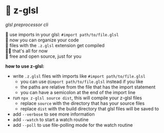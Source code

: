 
🦓 z-glsl
=========

*glsl preprocessor cli*

📂 use imports in your glsl: `#import path/to/file.glsl`  
🧐 now you can organize your code  
📝 files with the `.z.glsl` extension get compiled  
🤷‍♂️ that's all for now  
💖 free and open source, just for you  

**how to use z-glsl:**

- write `.z.glsl` files with imports like `#import path/to/file.glsl`
  - you can use `@import path/to/file.glsl` instead if you like
  - the paths are relative from the file that has the import statement
  - you can have a semicolon at the end of the import line
- run `npx z-glsl source dist`, this will compile your z-glsl files
  - replace `source` with the directory that has your source files
  - replace `dist` with the build directory that glsl files will be saved to
- add `--verbose` to see more information
- add `--watch` to start a watch routine
- add `--poll` to use file-polling mode for the watch routine
